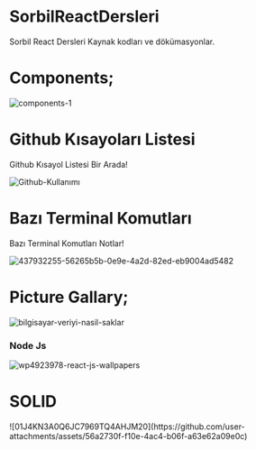 # SorbilReactDersleri
Sorbil React Dersleri Kaynak kodları ve dökümasyonlar.

<h1>Components;</h1>

![components-1](https://github.com/user-attachments/assets/847f99db-ba44-4f17-9107-7a624bc07abe)

<h1>Github Kısayoları Listesi</h1>
<p><span>Github Kısayol Listesi Bir Arada!</span></p>

![Github-Kullanımı](https://github.com/user-attachments/assets/3847c1cf-1681-45de-a8b8-b851d36df06a)




<h1>Bazı Terminal Komutları</h1>
<p><span>Bazı Terminal Komutları Notlar!</span></p>

![437932255-56265b5b-0e9e-4a2d-82ed-eb9004ad5482](https://github.com/user-attachments/assets/960106ee-db36-499a-af38-e7ba06d58ddc)

<h1>Picture Gallary;</h1>

![bilgisayar-veriyi-nasil-saklar](https://github.com/user-attachments/assets/287425a5-081e-4527-95cb-b2503534ebf3)


<h3> Node Js </h3>

![wp4923978-react-js-wallpapers](https://github.com/user-attachments/assets/90a552b0-5713-45cc-903e-5a2f9e76515f)

<h1>SOLID</h1>
![01J4KN3A0Q6JC7969TQ4AHJM20](https://github.com/user-attachments/assets/56a2730f-f10e-4ac4-b06f-a63e62a09e0c)



